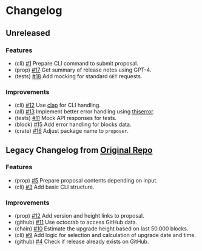 # Changelog

## Unreleased

### Features

- (cli) [#1](https://github.com/evmos/proposer/pull/1) Prepare CLI command to submit proposal.
- (prop) [#17](https://github.com/evmos/proposer/pull/17) Get summary of release notes using GPT-4.
- (tests) [#18](https://github.com/evmos/proposer/pull/18) Add mocking for standard `GET` requests.

### Improvements

- (cli) [#12](https://github.com/evmos/proposer/pull/12) Use [clap](https://github.com/clap-rs/clap) for CLI handling.
- (all) [#13](https://github.com/evmos/proposer/pull/13) Implement better error handling using [thiserror](https://github.com/dtolnay/thiserror).
- (tests) [#11](https://github.com/evmos/proposer/pull/11) Mock API responses for tests.
- (block) [#15](https://github.com/evmos/proposer/pull/15) Add error handling for blocks data.
- (crate) [#16](https://github.com/evmos/proposer/pull/16) Adjust package name to `proposer`.

## Legacy Changelog from [Original Repo](https://github.com/MalteHerrmann/upgrade-helper)

### Features

- (prop) [#5](https://github.com/MalteHerrmann/upgrade-helper/pull/5) Prepare proposal contents depending on input.
- (cli) [#3](https://github.com/MalteHerrmann/upgrade-helper/pull/3) Add basic CLI structure.

### Improvements

- (prop) [#12](https://github.com/MalteHerrmann/upgrade-helper/pull/12) Add version and height links to proposal.
- (github) [#11](https://github.com/MalteHerrmann/upgrade-helper/pull/11) Use octocrab to access GitHub data.
- (chain) [#10](https://github.com/MalteHerrmann/upgrade-helper/pull/10) Estimate the upgrade height based on last 50.000 blocks.
- (cli) [#9](https://github.com/MalteHerrmann/upgrade-helper/pull/9) Add logic for selection and calculation of upgrade date and time.
- (github) [#4](https://github.com/MalteHerrmann/upgrade-helper/pull/4) Check if release already exists on GitHub.
